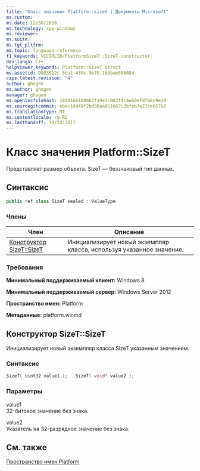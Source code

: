 ```yaml
---
title: "Класс значения Platform::sizet | Документы Microsoft"
ms.custom: 
ms.date: 12/30/2016
ms.technology: cpp-windows
ms.reviewer: 
ms.suite: 
ms.tgt_pltfrm: 
ms.topic: language-reference
f1_keywords: VCCORLIB/PlatformSizeT::SizeT constructor
dev_langs: C++
helpviewer_keywords: Platform::SizeT Struct
ms.assetid: 0803612c-8ba1-430c-9b7b-1bebae88608d
caps.latest.revision: "4"
author: ghogen
ms.author: ghogen
manager: ghogen
ms.openlocfilehash: 18001661b0862f19e3c002f4c4e60efdf68c9e30
ms.sourcegitcommit: ebec1d449f2bd98aa851667c2bfeb7e27ce657b2
ms.translationtype: MT
ms.contentlocale: ru-RU
ms.lasthandoff: 10/24/2017
---
```

# <a name="platformsizet-value-class"></a>Класс значения Platform::SizeT
Представляет размер объекта. SizeT — беззнаковый тип данных.  
  
## <a name="syntax"></a>Синтаксис  
  
```cpp  
public ref class SizeT sealed : ValueType  
```  
  
### <a name="members"></a>Члены  
  
|Член|Описание|  
|------------|-----------------|  
|[Конструктор SizeT::SizeT](#ctor)|Инициализирует новый экземпляр класса, используя указанное значение.|  
  
### <a name="requirements"></a>Требования  
 **Минимальный поддерживаемый клиент:** Windows 8  
  
 **Минимальный поддерживаемый сервер:** Windows Server 2012  
  
 **Пространство имен:** Platform  
  
 **Метаданные:** platform.winmd  

 ## <a name="ctor"></a>Конструктор SizeT::SizeT
Инициализирует новый экземпляр класса SizeT указанным значением.  
  
### <a name="syntax"></a>Синтаксис  
  
```cpp  
SizeT( uint32 value1 );   SizeT( void* value2 );  
```  
  
### <a name="parameters"></a>Параметры  
 value1  
 32-битовое значение без знака.  
  
 value2  
 Указатель на 32-разрядное значение без знака.  
  
  
## <a name="see-also"></a>См. также  
 [Пространство имен Platform](../cppcx/platform-namespace-c-cx.md)